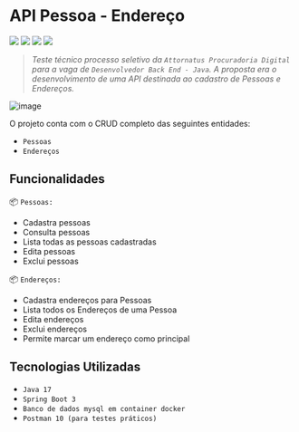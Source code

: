 # API Pessoa - Endereço

<p>
  <img src="https://img.shields.io/badge/spring%20boot-v3.1.6-brightgreen"/>
  <img src="https://img.shields.io/badge/java-v17.0.7-orange"/>
  <img src="https://img.shields.io/badge/maven-v4.0.0-yellow"/>
  <img src="https://img.shields.io/badge/docker-v25.0.3-blue"/>
</p>
  
>*Teste técnico processo seletivo da ``Attornatus Procuradoria Digital`` para a vaga de ``Desenvolvedor Back End - Java``. A proposta era o desenvolvimento de uma API destinada ao cadastro de Pessoas e Endereços.*
 
![image](https://github.com/jpedrosantosb/pessoa-endereco/assets/69656085/1e26e1b8-14fb-4c04-a030-8132d39113a2)
 
O projeto conta com o CRUD completo das seguintes entidades: 
- ``Pessoas``
- ``Endereços``

## Funcionalidades

:package: ``Pessoas:``
- Cadastra pessoas
- Consulta pessoas
- Lista todas as pessoas cadastradas
- Edita pessoas
- Exclui pessoas

:package: ``Endereços:``
- Cadastra endereços para Pessoas
- Lista todos os Endereços de uma Pessoa
- Edita endereços
- Exclui endereços
- Permite marcar um endereço como principal

## Tecnologias Utilizadas

- ``Java 17``
- ``Spring Boot 3``
- ``Banco de dados mysql em container docker``
- ``Postman 10 (para testes práticos)``



